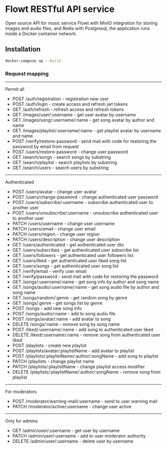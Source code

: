 # Flowt RESTful API service

Open source API for music service Flowt with MinIO integration for storing images and audio files, and Redis with Postgresql, the application runs inside a Docker container network.

## Installation
```cmd
docker-compose up --build
```

### Request mapping
___
Permit all
+ POST /auth/registration - registration new user
+ POST /auth/login - create access and refresh jwt tokens
+ GET /auth/refresh - refresh access and refresh tokens
+ GET /images/user/:username - get user avatar by username
+ GET /images/song/:username/:name - get song avatar by author and name
+ GET /images/playlist/:username/:name - get playlist avatar by username and name
+ POST /verify/restore-password - send mail with code for restoring the password by email from request
+ POST /users/restore-password - change user password 
+ GET /search/songs - search songs by substring
+ GET /search/playlist - search playlists by substring
+ GET /search/users - search users by substring
___
Authenticated
+ POST /users/avatar - change user avatar
+ POST /users/change-password - change authenticated user password
+ POST /users/subscribe/:username - subscribe authenticated user to another user
+ POST /users/unsubscribe/:username - unsubscribe authenticated user to another user
+ PATCH /users/username - change user username
+ PATCH /users/email - change user email
+ PATCH /users/region - change user region
+ PATCH /users/description - change user description
+ GET /users/authenticated - get authenticated user dto
+ GET /users/subscribes - get authenticated user subscribe list
+ GET /users/followers - get authenticated user followers list
+ GET /users/liked - get authenticated user liked song list
+ GET /users/songs - get authenticated user song list
+ GET /verify/email - verify user email
+ GET /verify/password - send mail with code for restoring the password
+ GET /songs/:username/:name - get song info by author and song name
+ GET /songs/audio/:username/:name - get song audio file by author and song name
+ GET /songs/random/:genre - get random song by genre
+ GET /songs/:genre - get songs list by genre
+ POST /songs - add new song info
+ POST /songs/audio/:name - add to song audio file
+ POST /songs/avatar/:name - add avatar to song
+ DELETE /songs/:name - remove song by song name
+ POST /liked/:username/:name - add song to authenticated user liked
+ DELETE /liked/:username/:name - remove song from authenticated user liked
+ POST /playlists - create new playlist
+ POST /playlists/avatar/:playlistName - add avatar to playlist
+ POST /playlists/:playlistName/:author/:songName - add song to playlist
+ PATCH /playlists - change playlist name
+ PATCH /playlists/:playlistName - change playlist access modifier
+ DELETE /playlists/:playlistName/:author/:songName - remove song from playlist
___ 
For moderators
+ POST /moderator/warning-mail/:username - send to user warning mail
+ PATCH /moderator/active/:username - change user active
___
Only for admins
+ GET /admin/user/:username - get user by username
+ PATCH /admin/user/:username - add to user moderator authority
+ DELETE /admin/user/:username - delete user by username
